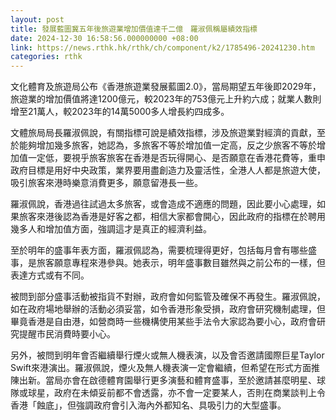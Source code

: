 ```yaml
---
layout: post
title: 發展藍圖冀五年後旅遊業增加價值達千二億　羅淑佩稱屬績效指標
date: 2024-12-30 16:58:56.000000000 +08:00
link: https://news.rthk.hk/rthk/ch/component/k2/1785496-20241230.htm
categories: rthk
---
```


文化體育及旅遊局公布《香港旅遊業發展藍圖2.0》，當局期望五年後即2029年，旅遊業的增加價值將達1200億元，較2023年的753億元上升約六成；就業人數則增至21萬人，較2023年的14萬5000多人增長約四成多。

文體旅局局長羅淑佩說，有關指標可說是績效指標，涉及旅遊業對經濟的貢獻，至於能夠增加幾多旅客，她認為，多旅客不等於增加值一定高，反之少旅客不等於增加值一定低，要視乎旅客旅客在香港是否玩得開心、是否願意在香港花費等，重申政府目標是用好中央政策，業界要用盡創造力及靈活性，全港人人都是旅遊大使，吸引旅客來港時樂意消費更多，願意留港長一些。

羅淑佩說，香港過往試過太多旅客，或會造成不適應的問題，因此要小心處理，如果旅客來港後認為香港是好客之都，相信大家都會開心，因此政府的指標在於聘用幾多人和增加值方面，強調這才是真正的經濟利益。

至於明年的盛事年表方面，羅淑佩認為，需要梳理得更好，包括每月會有哪些盛事，是旅客願意專程來港參與。她表示，明年盛事數目雖然與之前公布的一樣，但表達方式或有不同。

被問到部分盛事活動被指貨不對辦，政府會如何監管及確保不再發生。羅淑佩說，如在政府場地舉辦的活動必須妥當，如令香港形象受損，政府會研究機制處理，但畢竟香港是自由港，如營商時一些機構使用某些手法令大家認為要小心，政府會研究提醒市民消費時要小心。

另外，被問到明年會否繼續舉行煙火或無人機表演，以及會否邀請國際巨星Taylor Swift來港演出。羅淑佩說，煙火及無人機表演一定會繼續，但希望在形式方面推陳出新。當局亦會在啟德體育園舉行更多演藝和體育盛事，至於邀請甚麼明星、球隊或球星，政府在未傾妥前都不會透露，亦不會一定要某人，否則在商業談判上令香港「蝕底」，但強調政府會引入海內外都知名、具吸引力的大型盛事。
